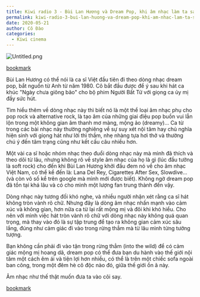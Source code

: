 ```yaml
---
title: Kiwi radio 3 - Bùi Lan Hương và Dream Pop, khi âm nhạc làm ta say
permalink: kiwi-radio-3-bui-lan-huong-va-dream-pop-khi-am-nhac-lam-ta-say/
date: 2020-05-21
author: Cô Đào
categories:
  - Kiwi cinema
---
```


![Untitled.png](/images/78938a18-31c8-4467-a01f-b395b95f613f/Untitled.png)

[bookmark](https://www.youtube.com/watch?v=I04CrPfZBnc)

Bùi Lan Hương có thể nói là ca sĩ Việt đầu tiên đi theo dòng nhạc dream pop, bắt nguồn từ Anh từ năm 1980. Cô bắt đầu được để ý sau khi hát ca khúc "Ngày chưa giông bão" cho bộ phim Người Bất Tử với giọng ca ủy mị đầy sức hút.

Tìm hiểu thêm về dòng nhạc này thì biết nó là một thể loại âm nhạc phụ cho pop rock và alternative rock, là tạo âm của những giai điệu pop buồn vui lẫn lộn trong một không gian âm thanh mơ màng, mộng ảo (dreamy)... Ca từ trong các bài nhạc này thường nghiêng về sự suy xét nội tâm hay chủ nghĩa hiện sinh với giọng hát như lời thì thầm, nhẹ nhàng tựa hơi thở và thường chú ý đến tâm trạng cũng như kết cấu câu nhiều hơn.

Một vài ca sĩ hoặc nhóm nhạc theo đuổi dòng nhạc này mà mình đã thích và theo dõi từ lâu, nhưng không rõ về style âm nhạc của họ là gì (lúc đầu tưởng là soft rock) cho đến khi Bùi Lan Hương khởi đầu đem nó về cho âm nhạc Việt Nam, có thể kể đến là: Lana Del Rey, Cigarettes After Sex, Slowdive... (và còn vô số kể trên google mà mình mới được biết). Không ngờ dream pop đã tồn tại khá lâu và có cho mình một lượng fan trung thành đến vậy.

Dòng nhạc này tương đối khó nghe, và nhiều người nhận xét rằng ca sĩ hát không tròn vành rõ chữ. Nhưng đây là dòng âm nhạc nhấn mạnh vào cảm xúc và không gian, hơn nữa ca từ lại rất mộng mị và đôi khi khó hiểu. Cho nên với mình việc hát tròn vành rõ chữ với dòng nhạc này không quá quan trọng, mà thay vào đó là sự tập trung để tạo ra không gian cảm xúc sâu lắng, đúng như cảm giác đi vào trong rừng thẳm mà từ lâu mình từng tưởng tượng.

Bạn không cần phải đi vào tận trong rừng thẳm (into the wild) để có cảm giác mộng mị hoang dã, dream pop có thể đưa bạn du hành vào thế giới nội tâm một cách êm ái và tiện lợi hơn nhiều, có thể là trên một chiếc sofa ngoài ban công, trong một đêm hè cô độc nào đó, giữa thế giới ồn ã này.

Âm nhạc như thế thật muốn đưa ta vào cõi say.

[bookmark](https://www.youtube.com/watch?v=sElE_BfQ67s)
